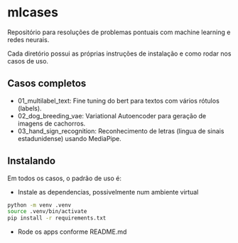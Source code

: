 # mlcases

Repositório para resoluções de problemas pontuais com machine learning e redes neurais.

Cada diretório possui as próprias instruções de instalação e como rodar nos casos de uso.

## Casos completos

- 01_multilabel_text: Fine tuning do bert para textos com vários rótulos (labels).
- 02_dog_breeding_vae: Variational Autoencoder para geração de imagens de cachorros.
- 03_hand_sign_recognition: Reconhecimento de letras (lingua de sinais estadunidense) usando MediaPipe.

## Instalando

Em todos os casos, o padrão de uso é:

- Instale as dependencias, possivelmente num ambiente virtual

```bash
python -m venv .venv
source .venv/bin/activate
pip install -r requirements.txt
```

- Rode os apps conforme README.md

